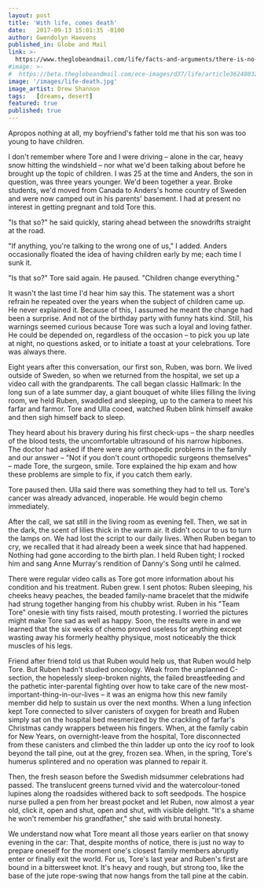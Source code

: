 ```yaml
---
layout: post
title: 'With life, comes death'
date:   2017-09-13 15:01:35 -0100
author: Gwendolyn Haevens
published_in: Globe and Mail
link: >-
  https://www.theglobeandmail.com/life/facts-and-arguments/there-is-no-way-to-prepare-for-a-family-member-abruptly-entering-or-exiting-theworld/article36248099/
#image: >-
#  https://beta.theglobeandmail.com/ece-images/d37/life/article36248032.ece/BINARY/w1100/lf-facts-birth-death-0914-2.jpg
image: '/images/life-death.jpg'
image_artist: Drew Shannon
tags:   [dreams, desert]
featured: true
published: true
---
```

Apropos nothing at all, my boyfriend's father told me that his son was too young to have children.<!--more-->

I don't remember where Tore and I were driving – alone in the car, heavy snow hitting the windshield – nor what we'd been talking about before he brought up the topic of children. I was 25 at the time and Anders, the son in question, was three years younger. We'd been together a year. Broke students, we'd moved from Canada to Anders's home country of Sweden and were now camped out in his parents' basement. I had at present no interest in getting pregnant and told Tore this.

"Is that so?" he said quickly, staring ahead between the snowdrifts straight at the road.

"If anything, you're talking to the wrong one of us," I added. Anders occasionally floated the idea of having children early by me; each time I sunk it.

"Is that so?" Tore said again. He paused. "Children change everything."

It wasn't the last time I'd hear him say this. The statement was a short refrain he repeated over the years when the subject of children came up. He never explained it. Because of this, I assumed he meant the change had been a surprise. And not of the birthday party with funny hats kind. Still, his warnings seemed curious because Tore was such a loyal and loving father. He could be depended on, regardless of the occasion – to pick you up late at night, no questions asked, or to initiate a toast at your celebrations. Tore was always there.

Eight years after this conversation, our first son, Ruben, was born. We lived outside of Sweden, so when we returned from the hospital, we set up a video call with the grandparents. The call began classic Hallmark: In the long sun of a late summer day, a giant bouquet of white lilies filling the living room, we held Ruben, swaddled and sleeping, up to the camera to meet his farfar and farmor. Tore and Ulla cooed, watched Ruben blink himself awake and then sigh himself back to sleep.

They heard about his bravery during his first check-ups – the sharp needles of the blood tests, the uncomfortable ultrasound of his narrow hipbones. The doctor had asked if there were any orthopedic problems in the family and our answer – "Not if you don't count orthopedic surgeons themselves" – made Tore, the surgeon, smile. Tore explained the hip exam and how these problems are simple to fix, if you catch them early.

Tore paused then. Ulla said there was something they had to tell us. Tore's cancer was already advanced, inoperable. He would begin chemo immediately.

After the call, we sat still in the living room as evening fell. Then, we sat in the dark, the scent of lilies thick in the warm air. It didn't occur to us to turn the lamps on. We had lost the script to our daily lives. When Ruben began to cry, we recalled that it had already been a week since that had happened. Nothing had gone according to the birth plan. I held Ruben tight; I rocked him and sang Anne Murray's rendition of Danny's Song until he calmed.

There were regular video calls as Tore got more information about his condition and his treatment. Ruben grew. I sent photos: Ruben sleeping, his cheeks heavy peaches, the beaded family-name bracelet that the midwife had strung together hanging from his chubby wrist. Ruben in his "Team Tore" onesie with tiny fists raised, mouth protesting. I worried the pictures might make Tore sad as well as happy. Soon, the results were in and we learned that the six weeks of chemo proved useless for anything except wasting away his formerly healthy physique, most noticeably the thick muscles of his legs.

Friend after friend told us that Ruben would help us, that Ruben would help Tore. But Ruben hadn't studied oncology. Weak from the unplanned C-section, the hopelessly sleep-broken nights, the failed breastfeeding and the pathetic inter-parental fighting over how to take care of the new most-important-thing-in-our-lives – it was an enigma how this new family member did help to sustain us over the next months. When a lung infection kept Tore connected to silver canisters of oxygen for breath and Ruben simply sat on the hospital bed mesmerized by the crackling of farfar's Christmas candy wrappers between his fingers. When, at the family cabin for New Years, on overnight-leave from the hospital, Tore disconnected from these canisters and climbed the thin ladder up onto the icy roof to look beyond the tall pine, out at the grey, frozen sea. When, in the spring, Tore's humerus splintered and no operation was planned to repair it.

Then, the fresh season before the Swedish midsummer celebrations had passed. The translucent greens turned vivid and the watercolour-toned lupines along the roadsides withered back to soft seedpods. The hospice nurse pulled a pen from her breast pocket and let Ruben, now almost a year old, click it, open and shut, open and shut, with visible delight. "It's a shame he won't remember his grandfather," she said with brutal honesty.

We understand now what Tore meant all those years earlier on that snowy evening in the car: That, despite months of notice, there is just no way to prepare oneself for the moment one's closest family members abruptly enter or finally exit the world. For us, Tore's last year and Ruben's first are bound in a bittersweet knot. It's heavy and rough, but strong too, like the base of the jute rope-swing that now hangs from the tall pine at the cabin.
